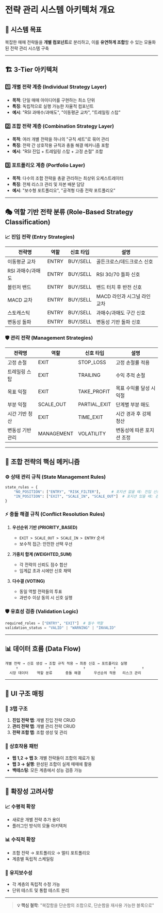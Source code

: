 # 전략 관리 시스템 아키텍처 개요

## 🎯 시스템 목표
복잡한 매매 전략들을 **개별 컴포넌트**로 분리하고, 이를 **유연하게 조합**할 수 있는 모듈화된 전략 관리 시스템 구축

---

## 🏗️ 3-Tier 아키텍처

### 1️⃣ **개별 전략 계층 (Individual Strategy Layer)**
- **목적**: 단일 매매 아이디어를 구현하는 최소 단위
- **특징**: 독립적으로 실행 가능한 자율적 컴포넌트
- **예시**: "RSI 과매수/과매도", "이동평균 교차", "트레일링 스탑"

### 2️⃣ **조합 전략 계층 (Combination Strategy Layer)**  
- **목적**: 여러 개별 전략을 하나의 "규칙 세트"로 묶어 관리
- **특징**: 전략 간 상호작용 규칙과 충돌 해결 메커니즘 포함
- **예시**: "RSI 진입 + 트레일링 스탑 + 고정 손절" 조합

### 3️⃣ **포트폴리오 계층 (Portfolio Layer)**
- **목적**: 다수의 조합 전략을 총괄 관리하는 최상위 오케스트레이터
- **특징**: 전체 리스크 관리 및 자본 배분 담당
- **예시**: "보수형 포트폴리오", "공격형 다중 전략 포트폴리오"

---

## 🎭 역할 기반 전략 분류 (Role-Based Strategy Classification)

### 📈 **진입 전략 (Entry Strategies)**
| 전략명 | 역할 | 신호 타입 | 설명 |
|-------|------|-----------|------|
| 이동평균 교차 | ENTRY | BUY/SELL | 골든크로스/데드크로스 신호 |
| RSI 과매수/과매도 | ENTRY | BUY/SELL | RSI 30/70 돌파 신호 |
| 볼린저 밴드 | ENTRY | BUY/SELL | 밴드 터치 후 반전 신호 |
| MACD 교차 | ENTRY | BUY/SELL | MACD 라인과 시그널 라인 교차 |
| 스토캐스틱 | ENTRY | BUY/SELL | 과매수/과매도 구간 신호 |
| 변동성 돌파 | ENTRY | BUY/SELL | 변동성 기반 돌파 신호 |

### 🛡️ **관리 전략 (Management Strategies)**
| 전략명 | 역할 | 신호 타입 | 설명 |
|-------|------|-----------|------|
| 고정 손절 | EXIT | STOP_LOSS | 고정 손절률 적용 |
| 트레일링 스탑 | EXIT | TRAILING | 수익 추적 손절 |
| 목표 익절 | EXIT | TAKE_PROFIT | 목표 수익률 달성 시 익절 |
| 부분 익절 | SCALE_OUT | PARTIAL_EXIT | 단계별 부분 매도 |
| 시간 기반 청산 | EXIT | TIME_EXIT | 시간 경과 후 강제 청산 |
| 변동성 기반 관리 | MANAGEMENT | VOLATILITY | 변동성에 따른 포지션 조정 |

---

## 🔗 조합 전략의 핵심 메커니즘

### ⚙️ **상태 관리 규칙 (State Management Rules)**
```python
state_rules = {
    "NO_POSITION": ["ENTRY", "RISK_FILTER"],     # 포지션 없을 때: 진입 신호만 감시
    "IN_POSITION": ["EXIT", "SCALE_IN", "SCALE_OUT"]  # 포지션 있을 때: 관리 신호만 감시
}
```

### ⚡ **충돌 해결 규칙 (Conflict Resolution Rules)**
1. **우선순위 기반 (PRIORITY_BASED)**
   - `EXIT > SCALE_OUT > SCALE_IN > ENTRY` 순서
   - 보수적 접근: 안전한 선택 우선

2. **가중치 합계 (WEIGHTED_SUM)**  
   - 각 전략의 신뢰도 점수 합산
   - 임계값 초과 시에만 신호 채택

3. **다수결 (VOTING)**
   - 동일 역할 전략들의 투표
   - 과반수 이상 동의 시 신호 실행

### 🛡️ **유효성 검증 (Validation Logic)**
```python
required_roles = ["ENTRY", "EXIT"]  # 필수 역할
validation_status = "VALID" | "WARNING" | "INVALID"
```

---

## 📊 데이터 흐름 (Data Flow)

```
개별 전략 → 신호 생성 → 조합 규칙 적용 → 최종 신호 → 포트폴리오 실행
     ↑              ↑               ↑             ↑            ↑
  시장 데이터    역할 분류      충돌 해결      우선순위 적용   리스크 관리
```

---

## 🎨 UI 구조 매핑

### 📱 **3탭 구조**
1. **진입 전략 탭**: 개별 진입 전략 CRUD
2. **관리 전략 탭**: 개별 관리 전략 CRUD  
3. **전략 조합 탭**: 조합 생성 및 관리

### 🔄 **상호작용 패턴**
- **탭 1,2 → 탭 3**: 개별 전략들이 조합의 재료가 됨
- **탭 3 → 실행**: 완성된 조합이 실제 매매에 활용
- **백테스팅**: 모든 계층에서 성능 검증 가능

---

## 🚀 확장성 고려사항

### 📈 **수평적 확장**
- 새로운 개별 전략 추가 용이
- 플러그인 방식의 모듈 아키텍처

### 📊 **수직적 확장**  
- 조합 전략 → 포트폴리오 → 멀티 포트폴리오
- 계층별 독립적 스케일링

### 🔧 **유지보수성**
- 각 계층의 독립적 수정 가능
- 단위 테스트 및 통합 테스트 분리

---

> **💡 핵심 철학**: "복잡함을 단순함의 조합으로, 단순함을 재사용 가능한 블록으로"
